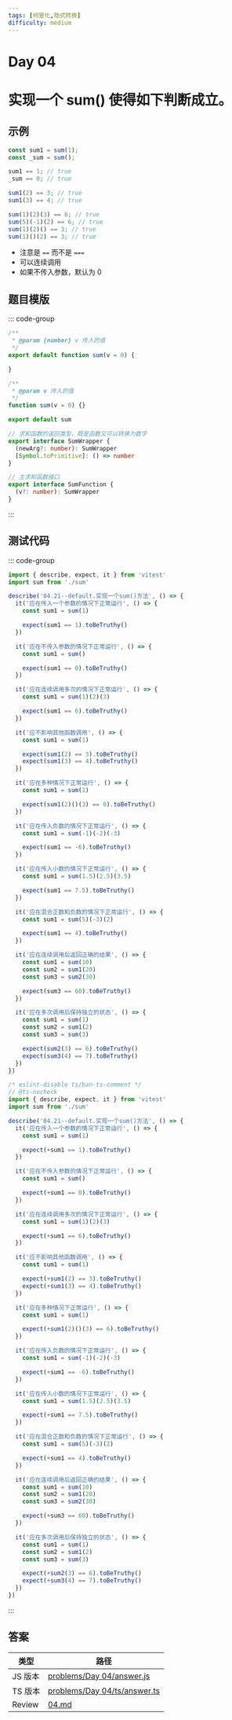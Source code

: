 ```yaml
---
tags: [柯里化,隐式转换]
difficulty: medium
---
```


# Day 04

# 实现一个 sum() 使得如下判断成立。

## 示例

```js
const sum1 = sum(1);
const _sum = sum();

sum1 == 1; // true
_sum == 0; // true

sum1(2) == 3; // true
sum1(3) == 4; // true

sum(1)(2)(3) == 6; // true
sum(5)(-1)(2) == 6; // true
sum(1)(2)() == 3; // true
sum(1)()(2) == 3; // true
```

- 注意是 `==` 而不是 `===`
- 可以连续调用
- 如果不传入参数，默认为 0

## 题目模版

::: code-group

```js [sum.js]
/**
 * @param {number} v 传入的值
 */
export default function sum(v = 0) {

}

```

```ts [sum.ts]
/**
 * @param v 传入的值
 */
function sum(v = 0) {}

export default sum
```

```ts [types.ts]
// 求和函数的返回类型，既是函数又可以转换为数字
export interface SumWrapper {
  (newArg?: number): SumWrapper
  [Symbol.toPrimitive]: () => number
}

// 主求和函数接口
export interface SumFunction {
  (v?: number): SumWrapper
}
```

:::

## 测试代码

::: code-group

```js [sum.spec.js]
import { describe, expect, it } from 'vitest'
import sum from './sum'

describe('04.21--default.实现一个sum()方法', () => {
  it('应在传入一个参数的情况下正常运行', () => {
    const sum1 = sum(1)

    expect(sum1 == 1).toBeTruthy()
  })

  it('应在不传入参数的情况下正常运行', () => {
    const sum1 = sum()

    expect(sum1 == 0).toBeTruthy()
  })

  it('应在连续调用多次的情况下正常运行', () => {
    const sum1 = sum(1)(2)(3)

    expect(sum1 == 6).toBeTruthy()
  })

  it('应不影响其他函数调用', () => {
    const sum1 = sum(1)

    expect(sum1(2) == 3).toBeTruthy()
    expect(sum1(3) == 4).toBeTruthy()
  })

  it('应在多种情况下正常运行', () => {
    const sum1 = sum(1)

    expect(sum1(2)()(3) == 6).toBeTruthy()
  })

  it('应在传入负数的情况下正常运行', () => {
    const sum1 = sum(-1)(-2)(-3)

    expect(sum1 == -6).toBeTruthy()
  })

  it('应在传入小数的情况下正常运行', () => {
    const sum1 = sum(1.5)(2.5)(3.5)

    expect(sum1 == 7.5).toBeTruthy()
  })

  it('应在混合正数和负数的情况下正常运行', () => {
    const sum1 = sum(5)(-3)(2)

    expect(sum1 == 4).toBeTruthy()
  })

  it('应在连续调用后返回正确的结果', () => {
    const sum1 = sum(10)
    const sum2 = sum1(20)
    const sum3 = sum2(30)

    expect(sum3 == 60).toBeTruthy()
  })

  it('应在多次调用后保持独立的状态', () => {
    const sum1 = sum(1)
    const sum2 = sum1(2)
    const sum3 = sum(3)

    expect(sum2(3) == 6).toBeTruthy()
    expect(sum3(4) == 7).toBeTruthy()
  })
})

```

```ts [sum.spec.ts]
/* eslint-disable ts/ban-ts-comment */
// @ts-nocheck
import { describe, expect, it } from 'vitest'
import sum from './sum'

describe('04.21--default.实现一个sum()方法', () => {
  it('应在传入一个参数的情况下正常运行', () => {
    const sum1 = sum(1)

    expect(+sum1 == 1).toBeTruthy()
  })

  it('应在不传入参数的情况下正常运行', () => {
    const sum1 = sum()

    expect(+sum1 == 0).toBeTruthy()
  })

  it('应在连续调用多次的情况下正常运行', () => {
    const sum1 = sum(1)(2)(3)

    expect(+sum1 == 6).toBeTruthy()
  })

  it('应不影响其他函数调用', () => {
    const sum1 = sum(1)

    expect(+sum1(2) == 3).toBeTruthy()
    expect(+sum1(3) == 4).toBeTruthy()
  })

  it('应在多种情况下正常运行', () => {
    const sum1 = sum(1)

    expect(+sum1(2)()(3) == 6).toBeTruthy()
  })

  it('应在传入负数的情况下正常运行', () => {
    const sum1 = sum(-1)(-2)(-3)

    expect(+sum1 == -6).toBeTruthy()
  })

  it('应在传入小数的情况下正常运行', () => {
    const sum1 = sum(1.5)(2.5)(3.5)

    expect(+sum1 == 7.5).toBeTruthy()
  })

  it('应在混合正数和负数的情况下正常运行', () => {
    const sum1 = sum(5)(-3)(2)

    expect(+sum1 == 4).toBeTruthy()
  })

  it('应在连续调用后返回正确的结果', () => {
    const sum1 = sum(10)
    const sum2 = sum1(20)
    const sum3 = sum2(30)

    expect(+sum3 == 60).toBeTruthy()
  })

  it('应在多次调用后保持独立的状态', () => {
    const sum1 = sum(1)
    const sum2 = sum1(2)
    const sum3 = sum(3)

    expect(+sum2(3) == 6).toBeTruthy()
    expect(+sum3(4) == 7).toBeTruthy()
  })
})
```

:::

## 答案

| 类型    | 路径                                                                                                                      |
| ------- | ------------------------------------------------------------------------------------------------------------------------- |
| JS 版本 | [problems/Day 04/answer.js](https://github.com/506-FETL/one-question-per-day/blob/main/packages/problems/Day%2004/answer.js)       |
| TS 版本 | [problems/Day 04/ts/answer.ts](https://github.com/506-FETL/one-question-per-day/blob/main/packages/problems/Day%2004/ts/answer.ts) |
| Review  | [04.md](/review/04)                                                                                                       |
